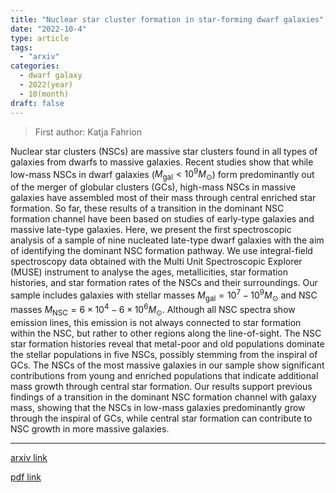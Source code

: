 ```yaml
---
title: "Nuclear star cluster formation in star-forming dwarf galaxies"
date: "2022-10-4"
type: article
tags:
  - "arxiv"
categories:
  - dwarf galaxy
  - 2022(year)
  - 10(month)
draft: false
---
```

> First author: Katja Fahrion

 Nuclear star clusters (NSCs) are massive star clusters found in all types of
galaxies from dwarfs to massive galaxies. Recent studies show that while
low-mass NSCs in dwarf galaxies ($M_\text{gal} < 10^{9} M_\odot$) form
predominantly out of the merger of globular clusters (GCs), high-mass NSCs in
massive galaxies have assembled most of their mass through central enriched
star formation. So far, these results of a transition in the dominant NSC
formation channel have been based on studies of early-type galaxies and massive
late-type galaxies. Here, we present the first spectroscopic analysis of a
sample of nine nucleated late-type dwarf galaxies with the aim of identifying
the dominant NSC formation pathway. We use integral-field spectroscopy data
obtained with the Multi Unit Spectroscopic Explorer (MUSE) instrument to
analyse the ages, metallicities, star formation histories, and star formation
rates of the NSCs and their surroundings. Our sample includes galaxies with
stellar masses $M_\text{gal} = 10^7 - 10^9 M_\odot$ and NSC masses
$M_\text{NSC} = 6 \times 10^4 - 6 \times 10^{6} M_\odot$. Although all NSC
spectra show emission lines, this emission is not always connected to star
formation within the NSC, but rather to other regions along the line-of-sight.
The NSC star formation histories reveal that metal-poor and old populations
dominate the stellar populations in five NSCs, possibly stemming from the
inspiral of GCs. The NSCs of the most massive galaxies in our sample show
significant contributions from young and enriched populations that indicate
additional mass growth through central star formation. Our results support
previous findings of a transition in the dominant NSC formation channel with
galaxy mass, showing that the NSCs in low-mass galaxies predominantly grow
through the inspiral of GCs, while central star formation can contribute to NSC
growth in more massive galaxies.

---
[arxiv link](http://arxiv.org/abs/2210.01556v1)

[pdf link](http://arxiv.org/pdf/2210.01556v1)
